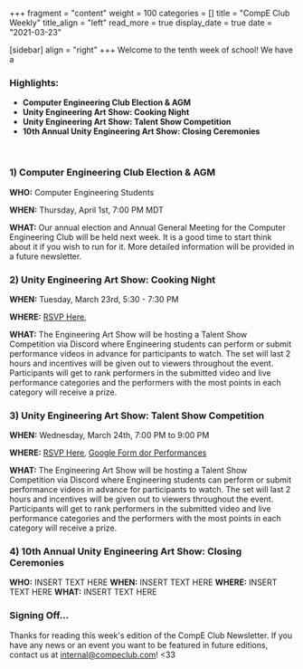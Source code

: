 +++
fragment = "content"
weight = 100
categories = []
title = "CompE Club Weekly"
title_align = "left"
read_more = true
display_date = true
date = "2021-03-23"

[sidebar]
align = "right"
+++
Welcome to the tenth week of school! We have a 
<br/>

### Highlights:
* **Computer Engineering Club Election & AGM**
* **Unity Engineering Art Show: Cooking Night**
* **Unity Engineering Art Show: Talent Show Competition**
* **10th Annual Unity Engineering Art Show: Closing Ceremonies**
<br/>

### 1)  Computer Engineering Club Election & AGM

**WHO:** Computer Engineering Students

**WHEN:** Thursday, April 1st, 7:00 PM MDT 

**WHAT:** Our annual election and Annual General Meeting for the Computer Engineering Club will be held next week. It is a good time to start think about it if you wish to run for it. More detailed information will be provided in a future newsletter.
<br/>

### 2)  Unity Engineering Art Show: Cooking Night


**WHEN:**  Tuesday, March 23rd, 5:30 - 7:30 PM

**WHERE:** [RSVP Here](https://www.eventbrite.ca/e/engineering-art-show-cooking-night-tickets-130140009271), 

**WHAT:** The Engineering Art Show will be hosting a Talent Show Competition via Discord where Engineering students can perform or submit performance videos in advance for participants to watch. The set will last 2 hours and incentives will be given out to viewers throughout the event. Participants will get to rank performers in the submitted video and live performance categories and the performers with the most points in each category will receive a prize.
<br/>

### 3)  Unity Engineering Art Show: Talent Show Competition
<!--
Note, not all of these fields (who, what, etc.) are necessary.
Remove unnecessary fields. Remove this comment as well.
-->

**WHEN:**  Wednesday, March 24th, 7:00 PM to 9:00 PM 

**WHERE:** [RSVP Here](https://www.eventbrite.ca/e/engineering-art-show-talent-show-competition-tickets-130140280081), [Google Form dor Performances](https://docs.google.com/forms/d/e/1FAIpQLSezvCOyGLBObz3fi4CvJ4cbnN7dEthAQb0iNSBfa4SFuKqF9g/viewform)

**WHAT:** The Engineering Art Show will be hosting a Talent Show Competition via Discord where Engineering students can perform or submit performance videos in advance for participants to watch. The set will last 2 hours and incentives will be given out to viewers throughout the event. Participants will get to rank performers in the submitted video and live performance categories and the performers with the most points in each category will receive a prize.
<br/>

### 4)  10th Annual Unity Engineering Art Show: Closing Ceremonies
<!--
Note, not all of these fields (who, what, etc.) are necessary.
Remove unnecessary fields. Remove this comment as well.
-->
**WHO:** INSERT TEXT HERE
**WHEN:**  INSERT TEXT HERE
**WHERE:** INSERT TEXT HERE
**WHAT:** INSERT TEXT HERE
<br/>

### Signing Off...
Thanks for reading this week's edition of the CompE Club Newsletter.  If you have any news or an event you want to be featured in future editions, contact us at [internal@compeclub.com](mailto:internal@compeclub.com)! <33


